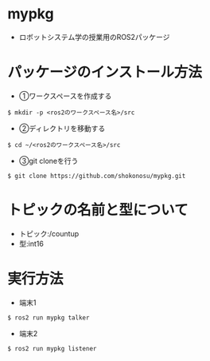 # mypkg
* ロボットシステム学の授業用のROS2パッケージ

# パッケージのインストール方法
* ①ワークスペースを作成する
```
$ mkdir -p <ros2のワークスペース名>/src
```
* ②ディレクトリを移動する
```
$ cd ~/<ros2のワークスペース名>/src
```
* ③git cloneを行う
```
$ git clone https://github.com/shokonosu/mypkg.git
```

# トピックの名前と型について
* トピック:/countup
* 型:int16

# 実行方法
* 端末1
```
$ ros2 run mypkg talker
```
* 端末2
```
$ ros2 run mypkg listener
``` 
